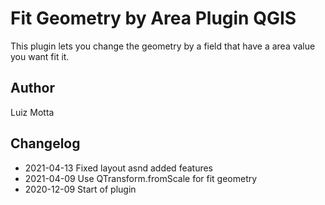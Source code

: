 # Fit Geometry by Area Plugin QGIS

This plugin lets you change the geometry by a field that have a area value you want fit it.

## Author
Luiz Motta

## Changelog
- 2021-04-13
Fixed layout asnd added features
- 2021-04-09
Use QTransform.fromScale for fit geometry
- 2020-12-09
Start of plugin
